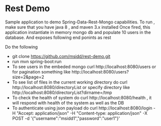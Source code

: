 # Rest Demo
Sample application to demo Spring-Data-Rest-Mongo capabilities. To run , make sure that you have java 8 , and maven 3.x installed
Once fired, this application instantiate in memory mongo db and populate 10 users in the database. And exposes following end ponints as rest


Do the following
* git clone https://github.com/msidd/rest-demo.git
*  run  mvn spring-boot:run
*  To see users in the embeded mongo curl http://localhost:8080/users  or for pagination  something like http://localhost:8080/users?size=2&page=2
*  To see list of files in the current working directory do curl http://localhost:8080/directoryList or specify directory like http://localhost:8080/directoryList?dirname=/tmp
*  To check the health of system do curl http://localhost:8080/health , it will respond with health of the system as well as the DB
*  To authenticate using json payload do curl http://localhost:8080/login -H "Accept: application/json" -H "Content-type: application/json" -X POST -d '{"username":"msidd1","password":"user1"}'
